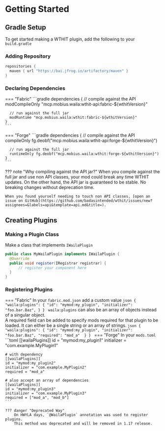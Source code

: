 # Getting Started

## Gradle Setup
To get started making a WTHIT plugin, add the following to your `build.gradle`

### Adding Repository
```groovy
repositories {
  maven { url "https://bai.jfrog.io/artifactory/maven" }
}
```

### Declaring Dependencies
=== "Fabric"
    ```gradle
    dependencies {
      // compile against the API
      modCompileOnly "mcp.mobius.waila:wthit-api:fabric-${wthitVersion}"

      // run against the full jar
      modRuntime "mcp.mobius.waila:wthit:fabric-${wthitVersion}"
    }
    ```
=== "Forge"
    ```gradle
    dependencies {
      // compile against the API
      compileOnly fg.deobf("mcp.mobius.waila:wthit-api:forge-${wthitVersion}")

      // run against the full jar
      runtimeOnly fg.deobf("mcp.mobius.waila:wthit:forge-${wthitVersion}")
    }
    ```

??? note "Why compiling against the API jar?"
    When you compile against the full jar and use non API classes, your mod could break any time WTHIT updates.
    On the other hand, the API jar is guaranteed to be stable. No breaking changes without deprecation time.

    When you found yourself needing to touch non API classes, [open an issue on GitHub](https://github.com/badasintended/wthit/issues/new?assignees=&labels=api&template=api.md&title=).


## Creating Plugins

### Making a Plugin Class
Make a class that implements `IWailaPlugin`
```java
public class MyWailaPlugin implements IWailaPlugin {
  @Override
  public void register(IRegistrar registrar) {
      // register your component here
  }
}
```


### Registering Plugins
=== "Fabric"
    In your `fabric.mod.json` add a custom value
    ```json
    {
      "waila:plugins": {
        "id": "mymod:my_plugin",
        "initializer": "foo.bar.Baz",
      }
    }
    ```
    `waila:plugins` can also be an array of objects instead of a singular object.    
    A required field can be added to specify mods required for that plugin to be loaded.
    It can either be a single string or an array of strings.
    ```json
    {
      "waila:plugins": {
        "id": "mymod:my_plugin",
        "initializer": "foo.bar.Baz",
        "required": "mod_a" 
      }
    }
    ```
=== "Forge"
    In your `mods.toml`
    ```toml
    [[wailaPlugins]]
    id = "mymod:my_plugin1"
    initializer = "com.example.MyPlugin1"

    # with dependency
    [[wailaPlugins]]
    id = "mymod:my_plugin2"
    initializer = "com.example.MyPlugin2"
    required = "mod_a"

    # also accept an array of dependencies
    [[wailaPlugins]]
    id = "mymod:my_plugin3"
    initializer = "com.example.MyPlugin3"
    required = ["mod_a", "mod_b"]
    ```

    ??? danger "Deprecated Way"
        On HWYLA days, `@WailaPlugin` annotation was used to register plugins.
        This method was deprecated and will be removed in 1.17 release.